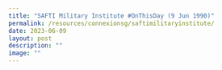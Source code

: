 ```yaml
---
title: "SAFTI Military Institute #OnThisDay (9 Jun 1990)"
permalink: /resources/connexionsg/saftimilitaryinstitute/
date: 2023-06-09
layout: post
description: ""
image: ""
---
```

